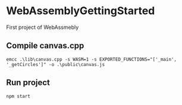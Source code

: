 # WebAssemblyGettingStarted
First project of WebAssmebly

## Compile canvas.cpp
```
emcc .\lib\canvas.cpp -s WASM=1 -s EXPORTED_FUNCTIONS="['_main', '_getCircles']" -o .\public\canvas.js
```

## Run project
```
npm start
```